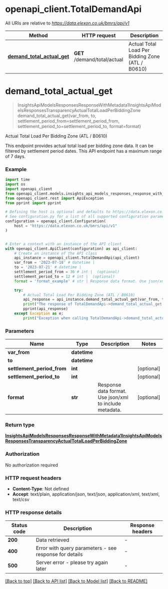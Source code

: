 # openapi_client.TotalDemandApi

All URIs are relative to *https://data.elexon.co.uk/bmrs/api/v1*

Method | HTTP request | Description
------------- | ------------- | -------------
[**demand_total_actual_get**](TotalDemandApi.md#demand_total_actual_get) | **GET** /demand/total/actual | Actual Total Load Per Bidding Zone (ATL / B0610)


# **demand_total_actual_get**
> InsightsApiModelsResponsesResponseWithMetadata1InsightsApiModelsResponsesTransparencyActualTotalLoadPerBiddingZone demand_total_actual_get(var_from, to, settlement_period_from=settlement_period_from, settlement_period_to=settlement_period_to, format=format)

Actual Total Load Per Bidding Zone (ATL / B0610)

This endpoint provides actual total load per bidding zone data.  It can be filtered by settlement period dates.                This API endpoint has a maximum range of 7 days.

### Example

```python
import time
import os
import openapi_client
from openapi_client.models.insights_api_models_responses_response_with_metadata1_insights_api_models_responses_transparency_actual_total_load_per_bidding_zone import InsightsApiModelsResponsesResponseWithMetadata1InsightsApiModelsResponsesTransparencyActualTotalLoadPerBiddingZone
from openapi_client.rest import ApiException
from pprint import pprint

# Defining the host is optional and defaults to https://data.elexon.co.uk/bmrs/api/v1
# See configuration.py for a list of all supported configuration parameters.
configuration = openapi_client.Configuration(
    host = "https://data.elexon.co.uk/bmrs/api/v1"
)


# Enter a context with an instance of the API client
with openapi_client.ApiClient(configuration) as api_client:
    # Create an instance of the API class
    api_instance = openapi_client.TotalDemandApi(api_client)
    var_from = '2023-07-18' # datetime | 
    to = '2023-07-21' # datetime | 
    settlement_period_from = 36 # int |  (optional)
    settlement_period_to = 12 # int |  (optional)
    format = 'format_example' # str | Response data format. Use json/xml to include metadata. (optional)

    try:
        # Actual Total Load Per Bidding Zone (ATL / B0610)
        api_response = api_instance.demand_total_actual_get(var_from, to, settlement_period_from=settlement_period_from, settlement_period_to=settlement_period_to, format=format)
        print("The response of TotalDemandApi->demand_total_actual_get:\n")
        pprint(api_response)
    except Exception as e:
        print("Exception when calling TotalDemandApi->demand_total_actual_get: %s\n" % e)
```



### Parameters

Name | Type | Description  | Notes
------------- | ------------- | ------------- | -------------
 **var_from** | **datetime**|  | 
 **to** | **datetime**|  | 
 **settlement_period_from** | **int**|  | [optional] 
 **settlement_period_to** | **int**|  | [optional] 
 **format** | **str**| Response data format. Use json/xml to include metadata. | [optional] 

### Return type

[**InsightsApiModelsResponsesResponseWithMetadata1InsightsApiModelsResponsesTransparencyActualTotalLoadPerBiddingZone**](InsightsApiModelsResponsesResponseWithMetadata1InsightsApiModelsResponsesTransparencyActualTotalLoadPerBiddingZone.md)

### Authorization

No authorization required

### HTTP request headers

 - **Content-Type**: Not defined
 - **Accept**: text/plain, application/json, text/json, application/xml, text/xml, text/csv

### HTTP response details
| Status code | Description | Response headers |
|-------------|-------------|------------------|
**200** | Data retrieved |  -  |
**400** | Error with query parameters - see response for details |  -  |
**500** | Server error - please try again later |  -  |

[[Back to top]](#) [[Back to API list]](../README.md#documentation-for-api-endpoints) [[Back to Model list]](../README.md#documentation-for-models) [[Back to README]](../README.md)

